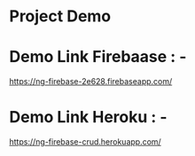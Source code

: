 
# Project Demo
# Demo Link Firebaase : - 
https://ng-firebase-2e628.firebaseapp.com/

# Demo Link Heroku : - 
https://ng-firebase-crud.herokuapp.com/

